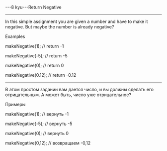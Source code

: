 ---8 kyu---Return Negative

---

In this simple assignment you are given a number and have to make it negative. But maybe the number is already negative?

Examples

makeNegative(1);    // return -1

makeNegative(-5);   // return -5

makeNegative(0);    // return 0

makeNegative(0.12); // return -0.12

---

В этом простом задании вам дается число, и вы должны сделать его отрицательным. А может быть, число уже отрицательное?

Примеры

makeNegative(1); // вернуть -1

makeNegative(-5); // вернуть -5

makeNegative(0); // вернуть 0

makeNegative(0,12); // возвращаем -0,12
